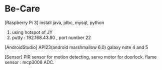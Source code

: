 # Be-Care

[Raspberry Pi 3]
install java, jdbc, mysql, python
1. using hotspot of JY
2. putty : 192.168.43.80 , port number 22

[AndroidStudio]
API23(android marshmallow 6.0)
galaxy note 4 and 5

[Sensor]
PIR sensor for motion detecting, servo motor for doorlock.
flame sensor : mcp3008 ADC.
